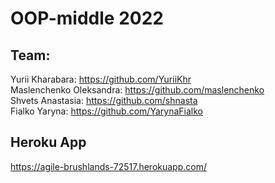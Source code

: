# OOP-middle 2022
## Team: <br/>
Yurii Kharabara: https://github.com/YuriiKhr <br/>
Maslenchenko Oleksandra: https://github.com/maslenchenko <br/>
Shvets Anastasia: https://github.com/shnasta  <br/>
Fialko Yaryna: https://github.com/YarynaFialko <br/>
## Heroku App
 https://agile-brushlands-72517.herokuapp.com/ 
